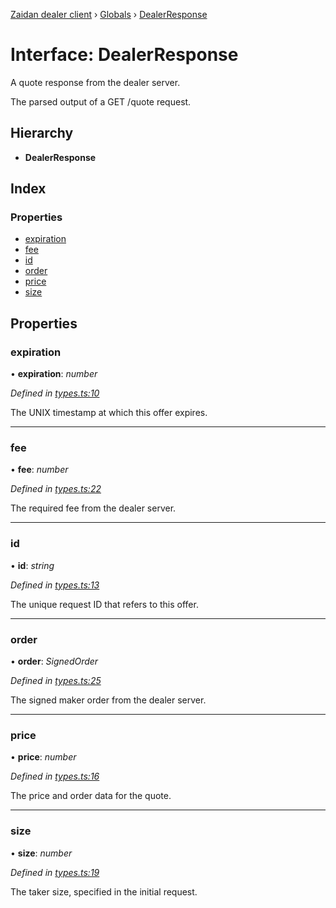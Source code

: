 [Zaidan dealer client](../README.md) › [Globals](../globals.md) › [DealerResponse](dealerresponse.md)

# Interface: DealerResponse


A quote response from the dealer server.

The parsed output of a GET /quote request.

## Hierarchy

* **DealerResponse**

## Index

### Properties

* [expiration](dealerresponse.md#expiration)
* [fee](dealerresponse.md#fee)
* [id](dealerresponse.md#id)
* [order](dealerresponse.md#order)
* [price](dealerresponse.md#price)
* [size](dealerresponse.md#size)

## Properties

###  expiration

• **expiration**: *number*

*Defined in [types.ts:10](https://github.com/ParadigmFoundation/zaidan-dealer-client/blob/2606919/src/types.ts#L10)*

The UNIX timestamp at which this offer expires.

___

###  fee

• **fee**: *number*

*Defined in [types.ts:22](https://github.com/ParadigmFoundation/zaidan-dealer-client/blob/2606919/src/types.ts#L22)*

The required fee from the dealer server.

___

###  id

• **id**: *string*

*Defined in [types.ts:13](https://github.com/ParadigmFoundation/zaidan-dealer-client/blob/2606919/src/types.ts#L13)*

The unique request ID that refers to this offer.

___

###  order

• **order**: *SignedOrder*

*Defined in [types.ts:25](https://github.com/ParadigmFoundation/zaidan-dealer-client/blob/2606919/src/types.ts#L25)*

The signed maker order from the dealer server.

___

###  price

• **price**: *number*

*Defined in [types.ts:16](https://github.com/ParadigmFoundation/zaidan-dealer-client/blob/2606919/src/types.ts#L16)*

The price and order data for the quote.

___

###  size

• **size**: *number*

*Defined in [types.ts:19](https://github.com/ParadigmFoundation/zaidan-dealer-client/blob/2606919/src/types.ts#L19)*

The taker size, specified in the initial request.